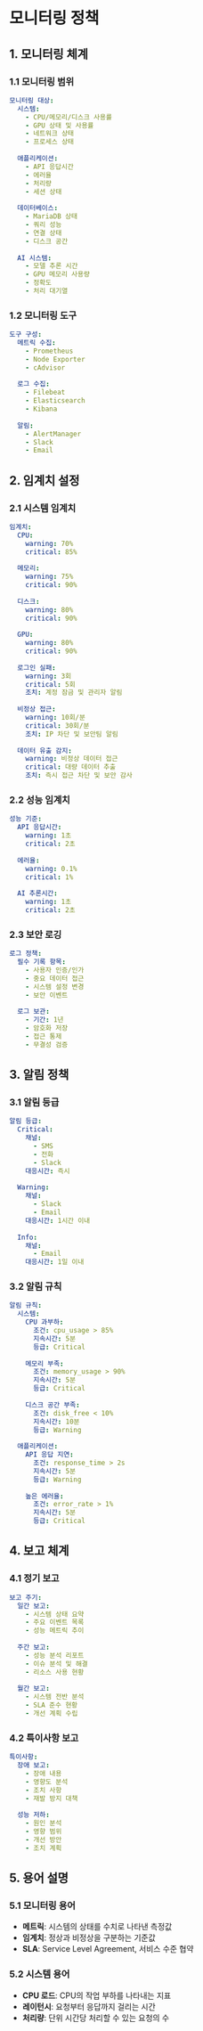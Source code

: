 # 모니터링 정책

## 1. 모니터링 체계

### 1.1 모니터링 범위
```yaml
모니터링 대상:
  시스템:
    - CPU/메모리/디스크 사용률
    - GPU 상태 및 사용률
    - 네트워크 상태
    - 프로세스 상태
    
  애플리케이션:
    - API 응답시간
    - 에러율
    - 처리량
    - 세션 상태
    
  데이터베이스:
    - MariaDB 상태
    - 쿼리 성능
    - 연결 상태
    - 디스크 공간
    
  AI 시스템:
    - 모델 추론 시간
    - GPU 메모리 사용량
    - 정확도
    - 처리 대기열
```

### 1.2 모니터링 도구
```yaml
도구 구성:
  메트릭 수집:
    - Prometheus
    - Node Exporter
    - cAdvisor
    
  로그 수집:
    - Filebeat
    - Elasticsearch
    - Kibana
    
  알림:
    - AlertManager
    - Slack
    - Email
```

## 2. 임계치 설정

### 2.1 시스템 임계치
```yaml
임계치:
  CPU:
    warning: 70%
    critical: 85%
    
  메모리:
    warning: 75%
    critical: 90%
    
  디스크:
    warning: 80%
    critical: 90%
    
  GPU:
    warning: 80%
    critical: 90%
    
  로그인 실패:
    warning: 3회
    critical: 5회
    조치: 계정 잠금 및 관리자 알림
    
  비정상 접근:
    warning: 10회/분
    critical: 30회/분
    조치: IP 차단 및 보안팀 알림
    
  데이터 유출 감지:
    warning: 비정상 데이터 접근
    critical: 대량 데이터 추출
    조치: 즉시 접근 차단 및 보안 감사
```

### 2.2 성능 임계치
```yaml
성능 기준:
  API 응답시간:
    warning: 1초
    critical: 2초
    
  에러율:
    warning: 0.1%
    critical: 1%
    
  AI 추론시간:
    warning: 1초
    critical: 2초
```

### 2.3 보안 로깅
```yaml
로그 정책:
  필수 기록 항목:
    - 사용자 인증/인가
    - 중요 데이터 접근
    - 시스템 설정 변경
    - 보안 이벤트
    
  로그 보관:
    - 기간: 1년
    - 암호화 저장
    - 접근 통제
    - 무결성 검증
```

## 3. 알림 정책

### 3.1 알림 등급
```yaml
알림 등급:
  Critical:
    채널: 
      - SMS
      - 전화
      - Slack
    대응시간: 즉시
    
  Warning:
    채널:
      - Slack
      - Email
    대응시간: 1시간 이내
    
  Info:
    채널:
      - Email
    대응시간: 1일 이내
```

### 3.2 알림 규칙
```yaml
알림 규칙:
  시스템:
    CPU 과부하:
      조건: cpu_usage > 85%
      지속시간: 5분
      등급: Critical
      
    메모리 부족:
      조건: memory_usage > 90%
      지속시간: 5분
      등급: Critical
      
    디스크 공간 부족:
      조건: disk_free < 10%
      지속시간: 10분
      등급: Warning
      
  애플리케이션:
    API 응답 지연:
      조건: response_time > 2s
      지속시간: 5분
      등급: Warning
      
    높은 에러율:
      조건: error_rate > 1%
      지속시간: 5분
      등급: Critical
```

## 4. 보고 체계

### 4.1 정기 보고
```yaml
보고 주기:
  일간 보고:
    - 시스템 상태 요약
    - 주요 이벤트 목록
    - 성능 메트릭 추이
    
  주간 보고:
    - 성능 분석 리포트
    - 이슈 분석 및 해결
    - 리소스 사용 현황
    
  월간 보고:
    - 시스템 전반 분석
    - SLA 준수 현황
    - 개선 계획 수립
```

### 4.2 특이사항 보고
```yaml
특이사항:
  장애 보고:
    - 장애 내용
    - 영향도 분석
    - 조치 사항
    - 재발 방지 대책
    
  성능 저하:
    - 원인 분석
    - 영향 범위
    - 개선 방안
    - 조치 계획
```

## 5. 용어 설명

### 5.1 모니터링 용어
- **메트릭**: 시스템의 상태를 수치로 나타낸 측정값
- **임계치**: 정상과 비정상을 구분하는 기준값
- **SLA**: Service Level Agreement, 서비스 수준 협약

### 5.2 시스템 용어
- **CPU 로드**: CPU의 작업 부하를 나타내는 지표
- **레이턴시**: 요청부터 응답까지 걸리는 시간
- **처리량**: 단위 시간당 처리할 수 있는 요청의 수